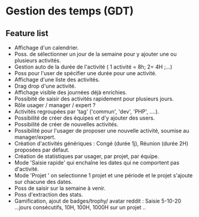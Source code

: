 # Gestion des temps (GDT)

## Feature list

- Affichage d'un calendrier.
- Poss. de sélectionner un jour de la semaine pour y ajouter une ou plusieurs activités.
- Gestion auto de la durée de l'activité ( 1 activité = 8h; 2= 4H ;...)
- Poss pour l'user de spécifier une durée pour une activité.
- Affichage d'une liste des activités.
- Drag drop d'une activité.
- Affichage visible des journées déjà enrichies.
- Possibité de saisir des activités rapidement pour plusieurs jours.
- Rôle usager /  manager / expert ?
- Activités regroupées par 'tag' ('commun', 'dev', 'PHP', ....).
- Possibilité de créer des équipes et d'y ajouter des users.
- Possibilité de créer de nouvelles activités.
- Possibilité pour l'usager de proposer une nouvelle activité, soumise au manager/expert.
- Création d'activités génériques : Congé (durée 1j), Réunion (durée 2H) proposées par défaut.
- Création de statistiques par usager, par projet, par équipe.
- Mode 'Saisie rapide' qui enchaîne les dates qui ne comportent pas d'activité.
- Mode 'Projet '  on selectionne 1 projet et une période et le projet s'ajoute sur chacune des dates.
- Poss de saisir sur la semaine à venir.
- Poss d'extraction des stats.
- Gamification, ajout de badges/trophy/ avatar reddit : Saisie 5-10-20 ...jours consécutifs, 10H, 100H, 1000H sur un projet ..

